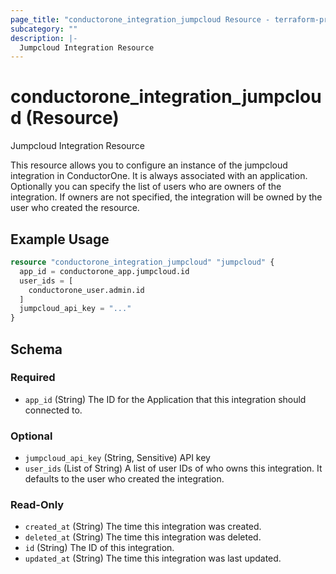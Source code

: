```yaml
---
page_title: "conductorone_integration_jumpcloud Resource - terraform-provider-conductorone"
subcategory: ""
description: |-
  Jumpcloud Integration Resource
---
```


# conductorone_integration_jumpcloud (Resource)

Jumpcloud Integration Resource

This resource allows you to configure an instance of the jumpcloud integration in ConductorOne.
It is always associated with an application. Optionally you can specify the list of users who are owners of the integration.
If owners are not specified, the integration will be owned by the user who created the resource.

## Example Usage

```terraform
resource "conductorone_integration_jumpcloud" "jumpcloud" {
  app_id = conductorone_app.jumpcloud.id
  user_ids = [
    conductorone_user.admin.id
  ]
  jumpcloud_api_key = "..."
}
```

<!-- schema generated by tfplugindocs -->
## Schema

### Required

- `app_id` (String) The ID for the Application that this integration should connected to.

### Optional

- `jumpcloud_api_key` (String, Sensitive) API key
- `user_ids` (List of String) A list of user IDs of who owns this integration. It defaults to the user who created the integration.

### Read-Only

- `created_at` (String) The time this integration was created.
- `deleted_at` (String) The time this integration was deleted.
- `id` (String) The ID of this integration.
- `updated_at` (String) The time this integration was last updated.
